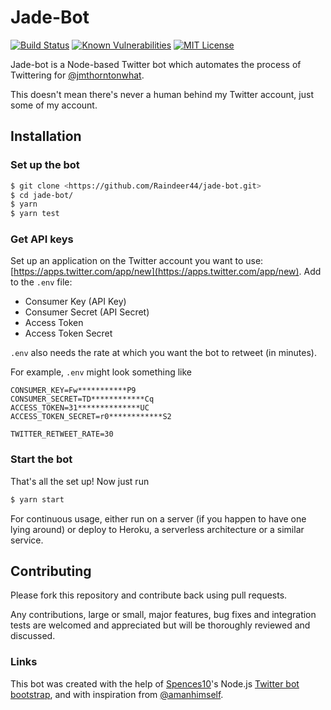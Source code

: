 # Jade-Bot

[![Build Status](https://travis-ci.org/Raindeer44/jade-bot.svg?branch=master)](https://travis-ci.org/Raindeer44/jade-bot) [![Known Vulnerabilities](https://snyk.io/test/github/raindeer44/jade-bot/badge.svg)](https://snyk.io/test/github/raindeer44/jade-bot) [![MIT License](https://img.shields.io/badge/license-MIT-blue.svg)](https://raw.githubusercontent.com/Raindeer44/jade-bot/master/LICENSE)

Jade-bot is a Node-based Twitter bot which automates the process of Twittering for [@jmthorntonwhat](https://twitter.com/jmthorntonwhat).

This doesn't mean there's never a human behind my Twitter account, just some of my account.

## Installation

### Set up the bot

```bash
$ git clone <https://github.com/Raindeer44/jade-bot.git>
$ cd jade-bot/
$ yarn
$ yarn test
```

### Get API keys

Set up an application on the Twitter account you want to use: [https://apps.twitter.com/app/new](https://apps.twitter.com/app/new). Add to the `.env` file:

* Consumer Key (API Key)
* Consumer Secret (API Secret)
* Access Token
* Access Token Secret

`.env` also needs the rate at which you want the bot to retweet (in minutes).

For example, `.env` might look something like

```
CONSUMER_KEY=Fw***********P9
CONSUMER_SECRET=TD************Cq
ACCESS_TOKEN=31**************UC
ACCESS_TOKEN_SECRET=r0************S2

TWITTER_RETWEET_RATE=30
```

### Start the bot

That's all the set up! Now just run

```bash
$ yarn start
```

For continuous usage, either run on a server (if you happen to have one lying around) or deploy to Heroku, a serverless architecture or a similar service.

## Contributing
Please fork this repository and contribute back using pull requests.

Any contributions, large or small, major features, bug fixes and integration tests are welcomed and appreciated but will be thoroughly reviewed and discussed.

### Links

This bot was created with the help of [Spences10](https://github.com/spences10)'s Node.js [Twitter bot bootstrap](https://github.com/spences10/twitter-bot-bootstrap), and with inspiration from [@amanhimself](https://twitter.com/amanhimself).

